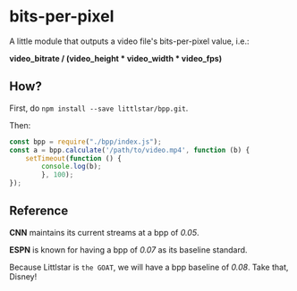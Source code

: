 # bits-per-pixel

A little module that outputs a video file's bits-per-pixel value, i.e.:

**video_bitrate / (video_height * video_width * video_fps)**

## How?

First, do `npm install --save littlstar/bpp.git`.

Then:

```javascript
const bpp = require("./bpp/index.js");
const a = bpp.calculate('/path/to/video.mp4', function (b) {
    setTimeout(function () {
        console.log(b);
        }, 100);
});
```

## Reference

**CNN** maintains its current streams at a bpp of *0.05*.

**ESPN** is known for having a bpp of *0.07* as its baseline standard.

Because Littlstar is `the GOAT`, we will have a bpp baseline of *0.08*. Take that, Disney!
